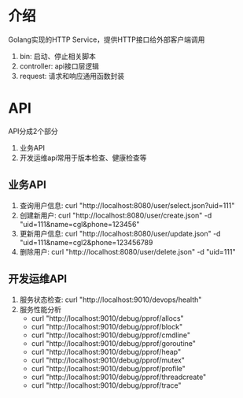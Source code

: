 # 介绍
Golang实现的HTTP Service，提供HTTP接口给外部客户端调用

1. bin: 启动、停止相关脚本
2. controller: api接口层逻辑
3. request: 请求和响应通用函数封装

# API
API分成2个部分
1. 业务API
2. 开发运维api常用于版本检查、健康检查等

## 业务API
1. 查询用户信息: curl "http://localhost:8080/user/select.json?uid=111"
2. 创建新用户: curl "http://localhost:8080/user/create.json" -d "uid=111&name=cgl&phone=123456"
3. 更新用户信息: curl "http://localhost:8080/user/update.json" -d "uid=111&name=cgl2&phone=123456789
4. 删除用户: curl "http://localhost:8080/user/delete.json" -d "uid=111"

## 开发运维API
1. 服务状态检查: curl "http://localhost:9010/devops/health"
2. 服务性能分析
    * curl "http://localhost:9010/debug/pprof/allocs"
    * curl "http://localhost:9010/debug/pprof/block"
    * curl "http://localhost:9010/debug/pprof/cmdline"
    * curl "http://localhost:9010/debug/pprof/goroutine"
    * curl "http://localhost:9010/debug/pprof/heap"
    * curl "http://localhost:9010/debug/pprof/mutex"
    * curl "http://localhost:9010/debug/pprof/profile"
    * curl "http://localhost:9010/debug/pprof/threadcreate"
    * curl "http://localhost:9010/debug/pprof/trace"
